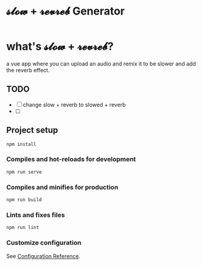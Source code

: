 # 𝓼𝓵𝓸𝔀 + 𝓻𝓮𝓿𝓻𝓮𝓫 Generator
<img src="" />

# what's 𝓼𝓵𝓸𝔀 + 𝓻𝓮𝓿𝓻𝓮𝓫?
a vue app where you can upload an audio and remix it to be slower and add the reverb effect.
<img src="" />

## TODO
- [ ] change slow + reverb to slowed + reverb
- [ ] 

## Project setup
```
npm install
```

### Compiles and hot-reloads for development
```
npm run serve
```

### Compiles and minifies for production
```
npm run build
```

### Lints and fixes files
```
npm run lint
```

### Customize configuration
See [Configuration Reference](https://cli.vuejs.org/config/).
